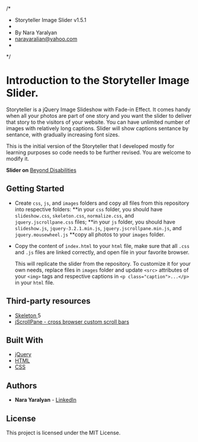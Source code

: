 /*
 *  Storyteller Image Slider v1.5.1
 *
 * By Nara Yaralyan
 * narayaralian@yahoo.com
 *
 */


# Introduction to the Storyteller Image Slider.

Storyteller is a jQuery Image Slideshow with Fade-in Effect. 
It comes handy when all your photos are part of one story and you want the slider to deliver that story to the visitors of your website. 
You can have unlimited number of images with relatively long captions. Slider will show captions sentance by sentance, with gradually increasing
font sizes.  

This is the initial version of the Storyteller that I developed mostly for learning purposes so code needs to be further revised. You are welcome to modify it.

**Slider on** [Beyond Disabilities](https://beyonddisabilities.org/home/)

## Getting Started

- Create `css`, `js`, and `images` folders and copy all files from this repository into respective folders:
    **in your `css` folder, you should have `slideshow.css`, `skeleton.css`, `normalize.css`, and `jquery.jscrollpane.css` files;
    **in your `js` folder, you should have `slideshow.js`, `jquery-3.2.1.min.js`, `jquery.jscrollpane.min.js`, and `jquery.mousewheel.js`
    **copy all photos to your `images` folder.
- Copy the content of `index.html` to your `html` file, make sure that all `.css` and `.js` files are linked correctly, and 
  open file in your favorite browser.
  
  This will replicate the slider from the repository. To customize it for your own needs, replace files in `images` folder  and update `<src>` attributes of 
  your `<img>` tags and respective captions in `<p class="caption">...</p>` in your `html` file.
  
## Third-party resources

* [Skeleton ](http://getskeleton.com/)5
* [jScrollPane - cross browser custom scroll bars](https://github.com/vitch/jScrollPane)

## Built With

* [jQuery](https://jquery.com/)
* [HTML](https://www.w3.org/html/)
* [CSS](https://www.w3.org/Style/CSS/Overview.en.html)

## Authors

* **Nara Yaralyan** - [LinkedIn](https://www.linkedin.com/in/nara-yaralyan-0b35a833/)

## License

This project is licensed under the MIT License.